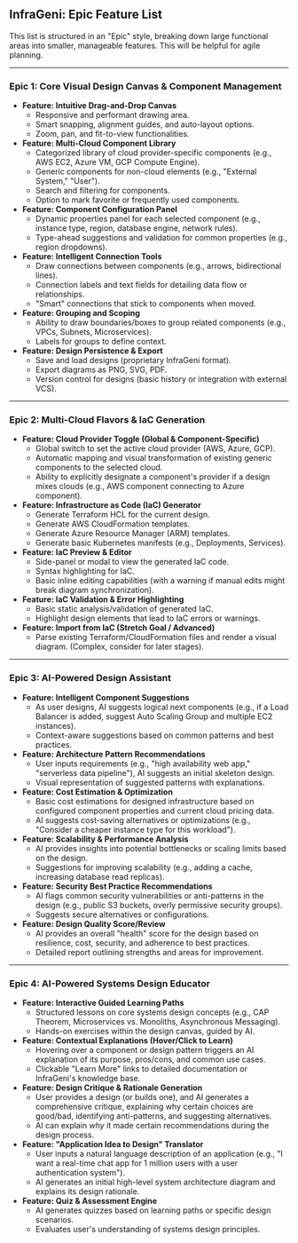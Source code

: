 ## InfraGeni: Epic Feature List

This list is structured in an "Epic" style, breaking down large functional areas into smaller, manageable features. This will be helpful for agile planning.

---

### Epic 1: Core Visual Design Canvas & Component Management

- **Feature: Intuitive Drag-and-Drop Canvas**
  - Responsive and performant drawing area.
  - Smart snapping, alignment guides, and auto-layout options.
  - Zoom, pan, and fit-to-view functionalities.
- **Feature: Multi-Cloud Component Library**
  - Categorized library of cloud provider-specific components (e.g., AWS EC2, Azure VM, GCP Compute Engine).
  - Generic components for non-cloud elements (e.g., "External System," "User").
  - Search and filtering for components.
  - Option to mark favorite or frequently used components.
- **Feature: Component Configuration Panel**
  - Dynamic properties panel for each selected component (e.g., instance type, region, database engine, network rules).
  - Type-ahead suggestions and validation for common properties (e.g., region dropdowns).
- **Feature: Intelligent Connection Tools**
  - Draw connections between components (e.g., arrows, bidirectional lines).
  - Connection labels and text fields for detailing data flow or relationships.
  - "Smart" connections that stick to components when moved.
- **Feature: Grouping and Scoping**
  - Ability to draw boundaries/boxes to group related components (e.g., VPCs, Subnets, Microservices).
  - Labels for groups to define context.
- **Feature: Design Persistence & Export**
  - Save and load designs (proprietary InfraGeni format).
  - Export diagrams as PNG, SVG, PDF.
  - Version control for designs (basic history or integration with external VCS).

---

### Epic 2: Multi-Cloud Flavors & IaC Generation

- **Feature: Cloud Provider Toggle (Global & Component-Specific)**
  - Global switch to set the active cloud provider (AWS, Azure, GCP).
  - Automatic mapping and visual transformation of existing generic components to the selected cloud.
  - Ability to explicitly designate a component's provider if a design mixes clouds (e.g., AWS component connecting to Azure component).
- **Feature: Infrastructure as Code (IaC) Generator**
  - Generate Terraform HCL for the current design.
  - Generate AWS CloudFormation templates.
  - Generate Azure Resource Manager (ARM) templates.
  - Generate basic Kubernetes manifests (e.g., Deployments, Services).
- **Feature: IaC Preview & Editor**
  - Side-panel or modal to view the generated IaC code.
  - Syntax highlighting for IaC.
  - Basic inline editing capabilities (with a warning if manual edits might break diagram synchronization).
- **Feature: IaC Validation & Error Highlighting**
  - Basic static analysis/validation of generated IaC.
  - Highlight design elements that lead to IaC errors or warnings.
- **Feature: Import from IaC (Stretch Goal / Advanced)**
  - Parse existing Terraform/CloudFormation files and render a visual diagram. (Complex, consider for later stages).

---

### Epic 3: AI-Powered Design Assistant

- **Feature: Intelligent Component Suggestions**
  - As user designs, AI suggests logical next components (e.g., if a Load Balancer is added, suggest Auto Scaling Group and multiple EC2 instances).
  - Context-aware suggestions based on common patterns and best practices.
- **Feature: Architecture Pattern Recommendations**
  - User inputs requirements (e.g., "high availability web app," "serverless data pipeline"), AI suggests an initial skeleton design.
  - Visual representation of suggested patterns with explanations.
- **Feature: Cost Estimation & Optimization**
  - Basic cost estimations for designed infrastructure based on configured component properties and current cloud pricing data.
  - AI suggests cost-saving alternatives or optimizations (e.g., "Consider a cheaper instance type for this workload").
- **Feature: Scalability & Performance Analysis**
  - AI provides insights into potential bottlenecks or scaling limits based on the design.
  - Suggestions for improving scalability (e.g., adding a cache, increasing database read replicas).
- **Feature: Security Best Practice Recommendations**
  - AI flags common security vulnerabilities or anti-patterns in the design (e.g., public S3 buckets, overly permissive security groups).
  - Suggests secure alternatives or configurations.
- **Feature: Design Quality Score/Review**
  - AI provides an overall "health" score for the design based on resilience, cost, security, and adherence to best practices.
  - Detailed report outlining strengths and areas for improvement.

---

### Epic 4: AI-Powered Systems Design Educator

- **Feature: Interactive Guided Learning Paths**
  - Structured lessons on core systems design concepts (e.g., CAP Theorem, Microservices vs. Monoliths, Asynchronous Messaging).
  - Hands-on exercises within the design canvas, guided by AI.
- **Feature: Contextual Explanations (Hover/Click to Learn)**
  - Hovering over a component or design pattern triggers an AI explanation of its purpose, pros/cons, and common use cases.
  - Clickable "Learn More" links to detailed documentation or InfraGeni's knowledge base.
- **Feature: Design Critique & Rationale Generation**
  - User provides a design (or builds one), and AI generates a comprehensive critique, explaining why certain choices are good/bad, identifying anti-patterns, and suggesting alternatives.
  - AI can explain _why_ it made certain recommendations during the design process.
- **Feature: "Application Idea to Design" Translator**
  - User inputs a natural language description of an application (e.g., "I want a real-time chat app for 1 million users with a user authentication system").
  - AI generates an initial high-level system architecture diagram and explains its design rationale.
- **Feature: Quiz & Assessment Engine**
  - AI generates quizzes based on learning paths or specific design scenarios.
  - Evaluates user's understanding of systems design principles.
